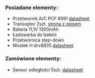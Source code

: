 ### Posiadane elementy:
- Przetwornik A/C PCF 8591 [datasheet](/dokumentacja/datasheet/pcf8591_ADC.pdf)
- Transoptor 2szt. [strona z opisem](https://www.waveshare.com/wiki/Photo_Interrupter_Sensor)
- Bateria 11,1V 1300mAh
- Ładowarka do baterii
- Przetwornica step-down
- Mostek H drv8835 [datasheet](/dokumentacja/datasheet/drv8835_sterownik_silnika.pdf)

### Zamówione elementy:
- Sensor odległości 5szt. [datasheet](/dokumentacja/datasheet/vl53l0x_sensor_odleglosci.pdf)
